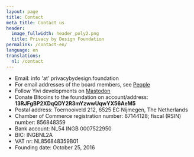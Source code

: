 ```yaml
---
layout: page
title: Contact
meta_title: Contact us
header:
  image_fullwidth: header_poly2.png
  title: Privacy by Design Foundation
permalink: /contact-en/
language: en
translations:
  nl: /contact
---
```


 * Email: info 'at' privacybydesign.foundation
 * For email addresses of the board members, see [People](/people)
 * Follow Yivi developments on [Mastodon](https://mastodon.nl/@yivi_privacybydesign)
 * Donate Bitcoins to the foundation on account/address: **13RJFgBP2XDqQDY2R3mYzwwUqwYX56AeM5**
 * Postal address: Toernooiveld 212, 6525 EC Nijmegen, The Netherlands
 * Chamber of Commerce registration number: 67144128; fiscal (RSIN) number: 856848359
 * Bank account: NL54 INGB 0007522950
 * BIC: INGBNL2A
 * VAT nr: NL856848359B01
 * Founding date: October 25, 2016
